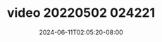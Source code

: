 --- 
title: "video 20220502 024221"
description: "video bokep video 20220502 024221 yandex    "
date: 2024-06-11T02:05:20-08:00
file_code: "4z7cnb3y66eu"
draft: false
cover: "b0ubjiit42zqef5p.jpg"
tags: ["video", "bokep-indo", "bokep-viral", "bokep-ig"]
length: 80
fld_id: "1398458"
foldername: "Agak di paksa"
categories: ["Agak di paksa"]
views: 51
---
